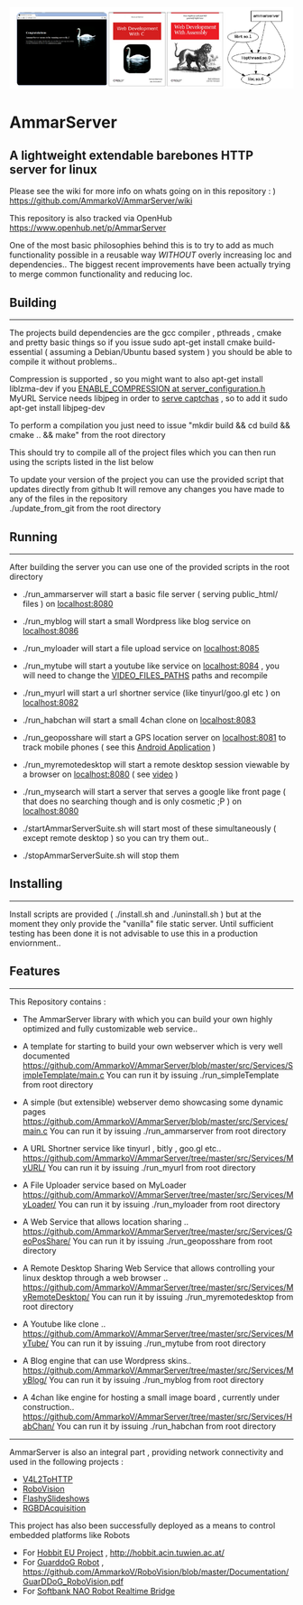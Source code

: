 ![AmmarServer](https://raw.githubusercontent.com/AmmarkoV/AmmarServer/master/doc/ammarserverbanner.png)

# AmmarServer
## A lightweight extendable barebones HTTP server for linux

Please see the wiki for more info on whats going on in this repository : )
https://github.com/AmmarkoV/AmmarServer/wiki

This repository is also tracked via OpenHub
https://www.openhub.net/p/AmmarServer

One of the most basic philosophies behind this is to try to add as much functionality possible in a reusable way *WITHOUT* overly increasing loc and dependencies.. The biggest recent improvements have been actually trying to merge common functionality and reducing loc. 


## Building
------------------------------------------------------------------ 

The projects build dependencies are the gcc compiler , pthreads , cmake and pretty basic things 
so if you issue sudo apt-get install cmake build-essential  ( assuming a Debian/Ubuntu based system ) you should be able to compile it without problems..

Compression is supported , so you might want to also apt-get install liblzma-dev if you [ENABLE_COMPRESSION at server_configuration.h](https://github.com/AmmarkoV/AmmarServer/blob/master/src/AmmServerlib/server_configuration.h#L163)
MyURL Service needs libjpeg in order to [serve captchas](https://github.com/AmmarkoV/AmmarServer/tree/master/src/AmmCaptcha) , so to add it sudo apt-get install libjpeg-dev

To perform a compilation you just need to issue 
"mkdir build && cd build &&  cmake .. && make" from the root directory

This should try to compile all of the project files which you can then run using the scripts listed in the list below 

To update your version of the project you can use the provided script that updates directly from github
It will remove any changes you have made to any of the files in the repository   
./update_from_git from the root directory 

## Running
------------------------------------------------------------------

After building the server you can use one of the provided scripts in the root directory

-  ./run_ammarserver will start a basic file server ( serving public_html/ files ) on [localhost:8080](http://localhost:8080)
-  ./run_myblog will start a small Wordpress like blog service on [localhost:8086](http://localhost:8086)
-  ./run_myloader will start a file upload service on [localhost:8085](http://localhost:8085)
-  ./run_mytube will start a youtube like service on [localhost:8084](http://localhost:8084) , you will need to change the [VIDEO_FILES_PATHS](https://github.com/AmmarkoV/AmmarServer/blob/master/src/Services/MyTube/main.c#L40) paths and recompile 
-  ./run_myurl will start a url shortner service (like tinyurl/goo.gl etc ) on [localhost:8082](http://localhost:8082)
-  ./run_habchan will start a small 4chan clone on [localhost:8083](http://localhost:8083)
-  ./run_geoposshare will start a GPS location server on [localhost:8081](http://localhost:8081) to track mobile phones ( see this [Android Application](https://github.com/AmmarkoV/GPSTransmitter)  ) 
-  ./run_myremotedesktop will start a remote desktop session viewable by a browser on [localhost:8080](http://localhost:8080) ( see [video](https://www.youtube.com/watch?v=aqH25ocm-Tc) )
-  ./run_mysearch will start a server that serves a google like front page ( that does no searching though and is only cosmetic ;P ) on [localhost:8080](http://localhost:8080)

-  ./startAmmarServerSuite.sh will start most of these simultaneously ( except remote desktop ) so you can try them out..
-  ./stopAmmarServerSuite.sh will stop them


## Installing
------------------------------------------------------------------

Install scripts are provided ( ./install.sh and ./uninstall.sh ) but at the moment they only provide the "vanilla" file static server. Until sufficient testing has been done it is not advisable to use this in a production enviornment.. 


## Features
------------------------------------------------------------------

This Repository contains :

-  The AmmarServer library with which you can build your own highly optimized 
and fully customizable web service..

-  A template for starting to build your own webserver which is very well documented
   https://github.com/AmmarkoV/AmmarServer/blob/master/src/Services/SimpleTemplate/main.c
   You can run it by issuing ./run_simpleTemplate from root directory 

-  A simple (but extensible) webserver demo showcasing some dynamic pages
   https://github.com/AmmarkoV/AmmarServer/blob/master/src/Services/main.c
   You can run it by issuing ./run_ammarserver from root directory 

-  A URL Shortner service like tinyurl , bitly , goo.gl etc..
   https://github.com/AmmarkoV/AmmarServer/tree/master/src/Services/MyURL/
   You can run it by issuing ./run_myurl from root directory 

-  A File Uploader service based on MyLoader
   https://github.com/AmmarkoV/AmmarServer/tree/master/src/Services/MyLoader/
   You can run it by issuing ./run_myloader from root directory 

-  A Web Service that allows location sharing ..
   https://github.com/AmmarkoV/AmmarServer/tree/master/src/Services/GeoPosShare/
   You can run it by issuing ./run_geoposshare from root directory 

-  A Remote Desktop Sharing Web Service that allows controlling your linux desktop through a web browser  ..
   https://github.com/AmmarkoV/AmmarServer/tree/master/src/Services/MyRemoteDesktop/
   You can run it by issuing ./run_myremotedesktop from root directory 

-  A Youtube like clone ..
   https://github.com/AmmarkoV/AmmarServer/tree/master/src/Services/MyTube/
   You can run it by issuing ./run_mytube from root directory 

-  A Blog engine that can use Wordpress skins..
   https://github.com/AmmarkoV/AmmarServer/tree/master/src/Services/MyBlog/
   You can run it by issuing ./run_myblog from root directory 

-  A 4chan like  engine for hosting a small image board , currently under construction..
   https://github.com/AmmarkoV/AmmarServer/tree/master/src/Services/HabChan/
   You can run it by issuing ./run_habchan from root directory 

------------------------------------------------------------------


AmmarServer is also an integral part , providing network connectivity and used in the following projects :
-  [V4L2ToHTTP](https://github.com/AmmarkoV/V4L2ToHTTP/)
-  [RoboVision](https://github.com/AmmarkoV/RoboVision/)
-  [FlashySlideshows](https://github.com/AmmarkoV/FlashySlideshows/)
-  [RGBDAcquisition](https://github.com/AmmarkoV/RGBDAcquisition)

This project has also been successfully deployed as a means to control embedded platforms like Robots
-  For [Hobbit EU Project](https://www.youtube.com/watch?v=41_8ktacxt8) , http://hobbit.acin.tuwien.ac.at/
-  For [GuarddoG Robot](https://www.youtube.com/watch?v=61GGKFbzG7I) , https://github.com/AmmarkoV/RoboVision/blob/master/Documentation/GuarDDoG_RoboVision.pdf
-  For [Softbank NAO Robot Realtime Bridge](https://www.youtube.com/watch?v=axfKwyVTRuA)

